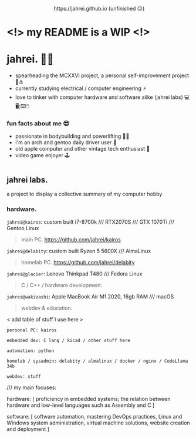 <p align="center">
  https://jahrei.github.io (unfinished 😔)
</p>

# <!> my README is a WIP <!>

# jahrei. 👋🏼

+ spearheading the MCXXVI project, a personal self-improvement project 🔱⚓️
+ currently studying electrical / computer engineering ⚡️ 
+ love to tinker with computer hardware and software alike (jahrei labs) 💻🖥;⌨🖱


### fun facts about me 😎
* passionate in bodybuilding and powerlifting 💪🏼
* i'm an arch and gentoo daily driver user 🐧
* old apple computer and other vintage tech enthusiast 💾
* video game enjoyer 🕹 

# 

## jahrei labs.
a project to display a collective summary of my computer hobby

### hardware.

`jahrei@kairos`: custom built i7-8700k /// RTX2070S /// GTX 1070Ti /// Gentoo Linux
> main PC. https://github.com/jahrei/kairos

`jahrei@delabity`: custom built Ryzen 5 5600X /// AlmaLinux
> homelab PC. https://github.com/jahrei/delabity

`jahrei@glacier`: Lenovo Thinkpad T480 /// Fedora Linux
> C / C++ / hardware development.

`jahrei@wakizashi`: Apple MacBook Air M1 2020, 16gb RAM /// macOS
> webdev & education.

< add table of stuff I use here >

```
personal PC: kairos 

embedded dev: C lang / kicad / other stuff here

automation: python 

homelab / sysadmin: delabity / almalinux / docker / nginx / CodeLlama 34b

webdev: stuff
```

<!-- table code taken from MacroPower -->
<!--
<table>
  <tr>
    <td align="center" width="96">
      <a href="#macropower-tech">
        <img src="./img/go-flat.svg" width="48" height="48" alt="C" />
      </a>
      <br>C
    </td>
    <td align="center" width="96">
      <a href="#macropower-tech">
        <img src="./img/python-original.svg" width="48" height="48" alt="Python" />
      </a>
      <br>Python
    </td>
    <td align="center" width="96">
      <a href="#macropower-tech">
        <img src="https://jsonnet.org/img/isologo.svg" width="48" height="48" alt="Jsonnet" />
      </a>
      <br>Jsonnet
    </td>
    <td align="center" width="96">
      <a href="#macropower-tech">
        <img src="./img/typescript-original.svg" width="48" height="48" alt="TypeScript" />
      </a>
      <br>TypeScript
    </td>
    <td align="center" width="96">
      <a href="#macropower-tech" >
        <img src="https://raw.githubusercontent.com/cncf/artwork/master/projects/kubernetes/icon/color/kubernetes-icon-color.svg" width="48" height="48" alt="Kubernetes" />
      </a>
      <br>Kubernetes
    </td>
    <td align="center" width="96"> 
      <a href="#macropower-tech" >
        <img src="./img/docker-original.svg" width="48" height="48" alt="Docker" />
      </a>
      <br>Docker
    </td>
    <td align="center"  width="96">
      <a href="#macropower-tech">
        <img src="./img/debian-original.svg" width="48" height="48" alt="Debian" />
      </a>
      <br>Debian
    </td>
    <td align="center" width="96">
      <a href="#macropower-tech" >
        <img src="https://raw.githubusercontent.com/grafana/grafana/master/public/img/grafana_icon.svg" width="48" height="48" alt="Grafana" />
      </a>
      <br>Grafana
    </td>
  </tr>
</table>
-->




/// my main focuses:

hardware: [
proficiency in embedded systems;
the relation between hardware and low-level languages such as Assembly and C
] 

software: [
software automation,
mastering DevOps practices,
Linux and Windows system administration,
virtual machine solutions,
website creation and deployment
]




